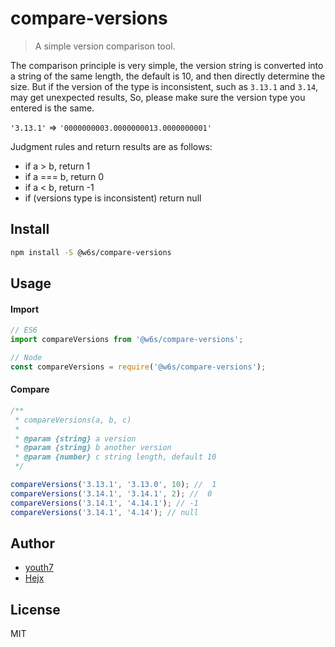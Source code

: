 # compare-versions

> A simple version comparison tool.

The comparison principle is very simple, the version string is converted into a string of the same length, the default is 10, and then directly determine the size. But if the version of the type is inconsistent, such as `3.13.1` and `3.14`, may get unexpected results, So, please make sure the version type you entered is the same.

`'3.13.1'` => `'0000000003.0000000013.0000000001'`

Judgment rules and return results are as follows:

* if a > b, return 1
* if a === b, return 0
* if a < b, return -1
* if (versions type is inconsistent) return null

## Install

```bash
npm install -S @w6s/compare-versions
```

## Usage

#### Import

```js
// ES6
import compareVersions from '@w6s/compare-versions';

// Node
const compareVersions = require('@w6s/compare-versions');
```

#### Compare

```js
/**
 * compareVersions(a, b, c)
 * 
 * @param {string} a version
 * @param {string} b another version
 * @param {number} c string length, default 10
 */

compareVersions('3.13.1', '3.13.0', 10); //  1
compareVersions('3.14.1', '3.14.1', 2); //  0
compareVersions('3.14.1', '4.14.1'); // -1
compareVersions('3.14.1', '4.14'); // null
```

## Author

* [youth7](https://github.com/youth7)
* [Hejx](https://github.com/hejianxian)

## License

MIT 
